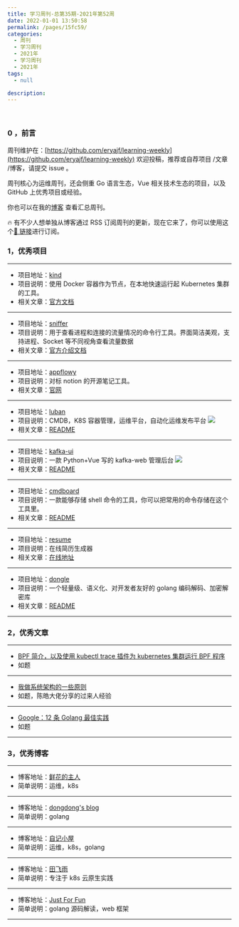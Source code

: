 ```yaml
---
title: 学习周刊-总第35期-2021年第52周
date: 2022-01-01 13:50:58
permalink: /pages/15fc59/
categories:
  - 周刊
  - 学习周刊
  - 2021年
  - 学习周刊
  - 2021年
tags:
  - null

description:
---
```


<br><ArticleTopAd></ArticleTopAd>

### 0 ，前言

周刊维护在：[https://github.com/eryajf/learning-weekly](https://github.com/eryajf/learning-weekly) 欢迎投稿，推荐或自荐项目 /文章 /博客，请提交 issue 。

周刊核心为运维周刊，还会侧重 Go 语言生态，Vue 相关技术生态的项目，以及 GitHub 上优秀项目或经验。

你也可以在我的[博客](https://wiki.eryajf.net/learning-weekly/) 查看汇总周刊。

🔥 有不少人想单独从博客通过 RSS 订阅周刊的更新，现在它来了，你可以使用这个[🔗 链接](https://wiki.eryajf.net/learning-weekly.xml)进行订阅。

### 1，优秀项目

---

- 项目地址：[kind](https://github.com/kubernetes-sigs/kind)
- 项目说明：使用 Docker 容器作为节点，在本地快速运行起 Kubernetes 集群的工具。
- 相关文章：[官方文档](https://kind.sigs.k8s.io/)

---

- 项目地址：[sniffer](https://github.com/chenjiandongx/sniffer)
- 项目说明：用于查看进程和连接的流量情况的命令行工具。界面简洁美观，支持进程、Socket 等不同视角查看流量数据
- 相关文章：[官方介绍文档](https://chenjiandongx.me/2021/11/17/sniffer-network-traffic/)

---

- 项目地址：[appflowy](https://github.com/AppFlowy-IO/appflowy)
- 项目说明：对标 notion 的开源笔记工具。
- 相关文章：[官网](https://www.appflowy.io/)

---

- 项目地址：[luban](https://github.com/dnsjia/luban)
- 项目说明：CMDB，K8S 容器管理，运维平台，自动化运维发布平台
  ![](http://t.eryajf.net/imgs/2021/12/2043ec50853239dd.jpeg)
- 相关文章：[README](https://github.com/dnsjia/luban#readme)

---

- 项目地址：[kafka-ui](https://github.com/provectus/kafka-ui)
- 项目说明：一款 Python+Vue 写的 kafka-web 管理后台
  ![](http://t.eryajf.net/imgs/2021/12/017172856f3f922f.png)
- 相关文章：[README](https://github.com/provectus/kafka-ui#readme)

---

- 项目地址：[cmdboard](https://github.com/pharuq/cmdboard)
- 项目说明：一款能够存储 shell 命令的工具，你可以把常用的命令存储在这个工具里。
- 相关文章：[README](https://github.com/pharuq/cmdboard#readme)

---

- 项目地址：[resume](https://github.com/visiky/resume)
- 项目说明：在线简历生成器
- 相关文章：[在线地址](https://visiky.github.io/resume/)

---

- 项目地址：[dongle](https://github.com/golang-module/dongle)
- 项目说明：一个轻量级、语义化、对开发者友好的 golang 编码解码、加密解密库
- 相关文章：[README](https://github.com/golang-module/dongle/blob/main/README.cn.md)

---

### 2，优秀文章

---

- [BPF 简介，以及使用 kubectl trace 插件为 kubernetes 集群运行 BPF 程序](https://www.kubernetes.org.cn/5323.html)
- 如题

---

- [我做系统架构的一些原则](https://coolshell.cn/articles/21672.html/comment-page-1#comments)
- 如题，陈皓大佬分享的过来人经验

---

- [Google：12 条 Golang 最佳实践](https://mp.weixin.qq.com/s/JD5C2XadveECwdcUtIqoog)
- 如题

---

### 3，优秀博客

---

- 博客地址：[鲜花的主人](https://www.youqiqi.cn/)
- 简单说明：运维，k8s

---

- 博客地址：[dongdong's blog](https://chenjiandongx.me/)
- 简单说明：golang

---

- 博客地址：[自记小屋](https://www.ziji.work/)
- 简单说明：运维，k8s，golang

---

- 博客地址：[田飞雨](https://blog.tianfeiyu.com/)
- 简单说明：专注于 k8s 云原生实践

---

- 博客地址：[Just For Fun](https://www.charmcode.cn/)
- 简单说明：golang 源码解读，web 框架

---


<br><ArticleTopAd></ArticleTopAd>
